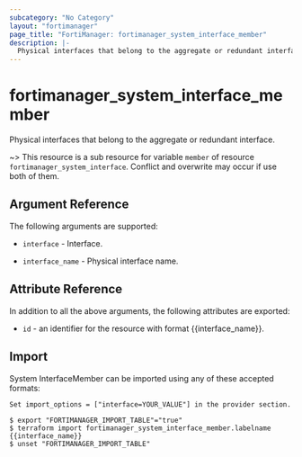 ```yaml
---
subcategory: "No Category"
layout: "fortimanager"
page_title: "FortiManager: fortimanager_system_interface_member"
description: |-
  Physical interfaces that belong to the aggregate or redundant interface.
---
```


# fortimanager_system_interface_member
Physical interfaces that belong to the aggregate or redundant interface.

~> This resource is a sub resource for variable `member` of resource `fortimanager_system_interface`. Conflict and overwrite may occur if use both of them.



## Argument Reference


The following arguments are supported:

* `interface` - Interface.

* `interface_name` - Physical interface name.


## Attribute Reference

In addition to all the above arguments, the following attributes are exported:
* `id` - an identifier for the resource with format {{interface_name}}.

## Import

System InterfaceMember can be imported using any of these accepted formats:
```
Set import_options = ["interface=YOUR_VALUE"] in the provider section.

$ export "FORTIMANAGER_IMPORT_TABLE"="true"
$ terraform import fortimanager_system_interface_member.labelname {{interface_name}}
$ unset "FORTIMANAGER_IMPORT_TABLE"
```

